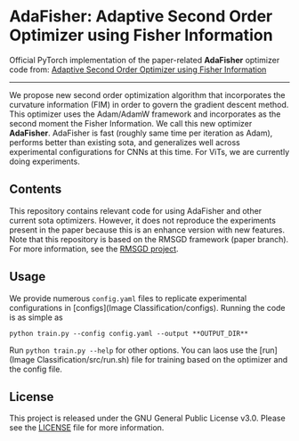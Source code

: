 # AdaFisher: Adaptive Second Order Optimizer using Fisher Information 
Official PyTorch implementation of the paper-related **AdaFisher** optimizer code from:
[Adaptive Second Order Optimizer using Fisher Information]()

---
We propose new second order optimization algorithm that incorporates the curvature information (FIM) 
in order to govern the gradient descent method. This optimizer uses the Adam/AdamW framework and incorporates as the second moment the Fisher 
Information. We call this new optimizer **AdaFisher**. AdaFisher is fast (roughly same time per iteration as Adam), performs better than existing sota, and generalizes well across experimental configurations for CNNs at this time.
For ViTs, we are currently doing experiments.

## Contents
This repository contains relevant code for using AdaFisher and other current sota optimizers. However, it does not reproduce the experiments present in the paper because this is an enhance version with new features.
Note that this repository is based on the RMSGD framework (paper branch). For more information, see the [RMSGD project](https://github.com/mahdihosseini/RMSGD/tree/paper).

## Usage
We provide numerous `config.yaml` files to replicate experimental configurations in [configs](Image Classification/configs). Running the code is as simple as 

```console
python train.py --config config.yaml --output **OUTPUT_DIR**
```
Run `python train.py --help` for other options.
You can laos use the [run](Image Classification/src/run.sh) file for training based on the optimizer and the config file.
## License
This project is released under the GNU General Public License v3.0. Please see the [LICENSE](LICENSE) file for more information.